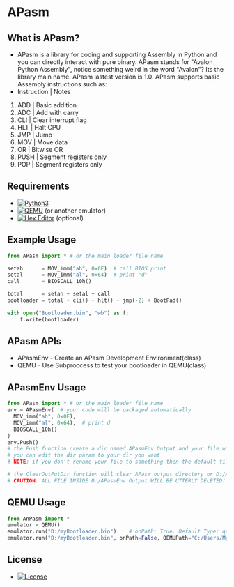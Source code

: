 # APasm

## What is APasm?
- APasm is a library for coding and supporting Assembly in Python and you can directly interact with pure binary. APasm stands for "Avalon Python Assembly", notice something weird in the word "Avalon"? Its the library main name. APasm lastest version is 1.0. APasm supports basic Assembly instructions such as:
- Instruction | Notes                        
1. ADD         | Basic addition                
2. ADC         | Add with carry                
3. CLI         | Clear interrupt flag          
4. HLT         | Halt CPU                      
5. JMP         | Jump                          
6. MOV         | Move data                     
7. OR          | Bitwise OR                   
8. PUSH        | Segment registers only        
9. POP         | Segment registers only        

## Requirements
- [![Python3](https://img.shields.io/badge/python-3.11-blue)](https://www.python.org/)
- [![QEMU](https://img.shields.io/badge/QEMU-Emulator-blue)](https://www.qemu.org/) (or another emulator)
- [![Hex Editor](https://img.shields.io/badge/Hex-Editor-blue)](https://mh-nexus.de/en/hxd/) (optional)

## Example Usage
```python
from APasm import * # or the main loader file name

setah      = MOV_imm("ah", 0x0E)  # call BIOS print
setal      = MOV_imm("al", 0x64)  # print "d"
call       = BIOSCALL_10h()

total      = setah + setal + call
bootloader = total + cli() + hlt() + jmp(-2) + BootPad()

with open("Bootloader.bin", "wb") as f:
    f.write(bootloader)
```
## APasm APIs
- APasmEnv   - Create an APasm Development Environment(class)
- QEMU       - Use Subproccess to test your bootloader in QEMU(class)

## APasmEnv Usage
```python
from APasm import * # or the main loader file name
env = APasmEnv(  # your code will be packaged automatically
  MOV_imm("ah", 0x0E),
  MOV_imm("al", 0x64),  # print d
  BIOSCALL_10h()  
)
env.Push()
# the Push function create a dir named APasmEnv Output and your file will be created right here
# you can edit the dir param to your dir you want
# NOTE: if you don't rename your file to something then the default file name will be Untitled APasm Output File No{rand.randint(0,1000000)} which is generic

# the ClearOutPutDir function will clear APasm output directory or D:/APasmEnv Output/<files>
# CAUTION: ALL FILE INSIDE D:/APasmEnv Output WILL BE UTTERLY DELETED!
```

## QEMU Usage
```python
from AnPasm import *
emulator = QEMU()
emulator.run("D:/myBootloader.bin")    # onPath: True. Default Type: qemu-system-x86_64. Default External CMD: -fda. `*aargs` exists purely for passing raw subprocess flags without breaking the API.
emulator.run("D:/myBootloader.bin", onPath=False, QEMUPath="C:/Users/MyUserName/QEMU/<your QEMU type choice>.exe")
```

## License
- [![License](https://img.shields.io/badge/MIT-License-green)](https://github.com/RandomX42069/APasm/blob/main/LICENSE)
  
